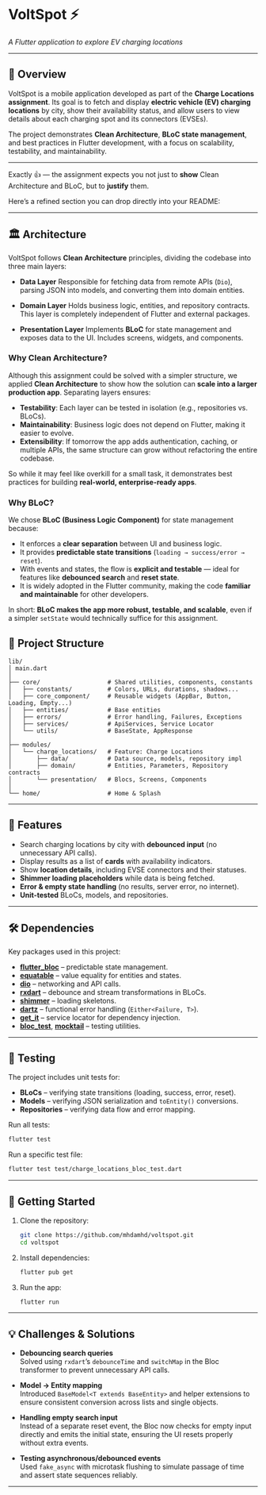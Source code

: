 # VoltSpot ⚡

*A Flutter application to explore EV charging locations*

---

## 📖 Overview

VoltSpot is a mobile application developed as part of the **Charge Locations assignment**.
Its goal is to fetch and display **electric vehicle (EV) charging locations** by city, show their availability status, and allow users to view details about each charging spot and its connectors (EVSEs).

The project demonstrates **Clean Architecture**, **BLoC state management**, and best practices in Flutter development, with a focus on scalability, testability, and maintainability.

---

Exactly 👍 — the assignment expects you not just to **show** Clean Architecture and BLoC, but to **justify** them.

Here’s a refined section you can drop directly into your README:

---

## 🏛️ Architecture

VoltSpot follows **Clean Architecture** principles, dividing the codebase into three main layers:

* **Data Layer**
  Responsible for fetching data from remote APIs (`Dio`), parsing JSON into models, and converting them into domain entities.

* **Domain Layer**
  Holds business logic, entities, and repository contracts. This layer is completely independent of Flutter and external packages.

* **Presentation Layer**
  Implements **BLoC** for state management and exposes data to the UI. Includes screens, widgets, and components.


### Why Clean Architecture?

Although this assignment could be solved with a simpler structure, we applied **Clean Architecture** to show how the solution can **scale into a larger production app**. Separating layers ensures:

* **Testability**: Each layer can be tested in isolation (e.g., repositories vs. BLoCs).
* **Maintainability**: Business logic does not depend on Flutter, making it easier to evolve.
* **Extensibility**: If tomorrow the app adds authentication, caching, or multiple APIs, the same structure can grow without refactoring the entire codebase.

So while it may feel like overkill for a small task, it demonstrates best practices for building **real-world, enterprise-ready apps**.

### Why BLoC?

We chose **BLoC (Business Logic Component)** for state management because:

* It enforces a **clear separation** between UI and business logic.
* It provides **predictable state transitions** (`loading → success/error → reset`).
* With events and states, the flow is **explicit and testable** — ideal for features like **debounced search** and **reset state**.
* It is widely adopted in the Flutter community, making the code **familiar and maintainable** for other developers.

In short: **BLoC makes the app more robust, testable, and scalable**, even if a simpler `setState` would technically suffice for this assignment.



## 📂 Project Structure

```
lib/
│ main.dart
│
├── core/                   # Shared utilities, components, constants
│   ├── constants/          # Colors, URLs, durations, shadows...
│   ├── core_component/     # Reusable widgets (AppBar, Button, Loading, Empty...)
│   ├── entities/           # Base entities
│   ├── errors/             # Error handling, Failures, Exceptions
│   ├── services/           # ApiServices, Service Locator
│   └── utils/              # BaseState, AppResponse
│
├── modules/
│   └── charge_locations/   # Feature: Charge Locations
│       ├── data/           # Data source, models, repository impl
│       ├── domain/         # Entities, Parameters, Repository contracts
│       └── presentation/   # Blocs, Screens, Components
│
└── home/                   # Home & Splash
```

---

## 📱 Features

* Search charging locations by city with **debounced input** (no unnecessary API calls).
* Display results as a list of **cards** with availability indicators.
* Show **location details**, including EVSE connectors and their statuses.
* **Shimmer loading placeholders** while data is being fetched.
* **Error & empty state handling** (no results, server error, no internet).
* **Unit-tested** BLoCs, models, and repositories.

---

## 🛠️ Dependencies

Key packages used in this project:

* **[flutter\_bloc](https://pub.dev/packages/flutter_bloc)** – predictable state management.
* **[equatable](https://pub.dev/packages/equatable)** – value equality for entities and states.
* **[dio](https://pub.dev/packages/dio)** – networking and API calls.
* **[rxdart](https://pub.dev/packages/rxdart)** – debounce and stream transformations in BLoCs.
* **[shimmer](https://pub.dev/packages/shimmer)** – loading skeletons.
* **[dartz](https://pub.dev/packages/dartz)** – functional error handling (`Either<Failure, T>`).
* **[get\_it](https://pub.dev/packages/get_it)** – service locator for dependency injection.
* **[bloc\_test](https://pub.dev/packages/bloc_test)**, **[mocktail](https://pub.dev/packages/mocktail)** – testing utilities.

---

## 🧪 Testing

The project includes unit tests for:

* **BLoCs** – verifying state transitions (loading, success, error, reset).
* **Models** – verifying JSON serialization and `toEntity()` conversions.
* **Repositories** – verifying data flow and error mapping.

Run all tests:

```bash
flutter test
```

Run a specific test file:

```bash
flutter test test/charge_locations_bloc_test.dart
```

---

## 🚀 Getting Started

1. Clone the repository:

   ```bash
   git clone https://github.com/mhdamhd/voltspot.git
   cd voltspot
   ```

2. Install dependencies:

   ```bash
   flutter pub get
   ```

3. Run the app:

   ```bash
   flutter run
   ```

---

## 💡 Challenges & Solutions

* **Debouncing search queries**  
  Solved using `rxdart`’s `debounceTime` and `switchMap` in the Bloc transformer to prevent unnecessary API calls.

* **Model → Entity mapping**  
  Introduced `BaseModel<T extends BaseEntity>` and helper extensions to ensure consistent conversion across lists and single objects.

* **Handling empty search input**  
  Instead of a separate reset event, the Bloc now checks for empty input directly and emits the initial state, ensuring the UI resets properly without extra events.

* **Testing asynchronous/debounced events**  
  Used `fake_async` with microtask flushing to simulate passage of time and assert state sequences reliably.

---